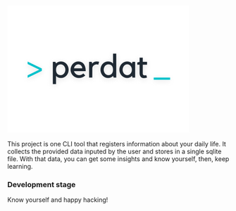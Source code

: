 ![perdat](https://github.com/Ocelani/perdat/blob/master/assets/perdat_light.png?raw=true)

This project is one CLI tool that registers information about your daily life.
It collects the provided data inputed by the user and stores in a single sqlite file.
With that data, you can get some insights and know yourself, then, keep learning.

### Development stage

Know yourself and happy hacking!
